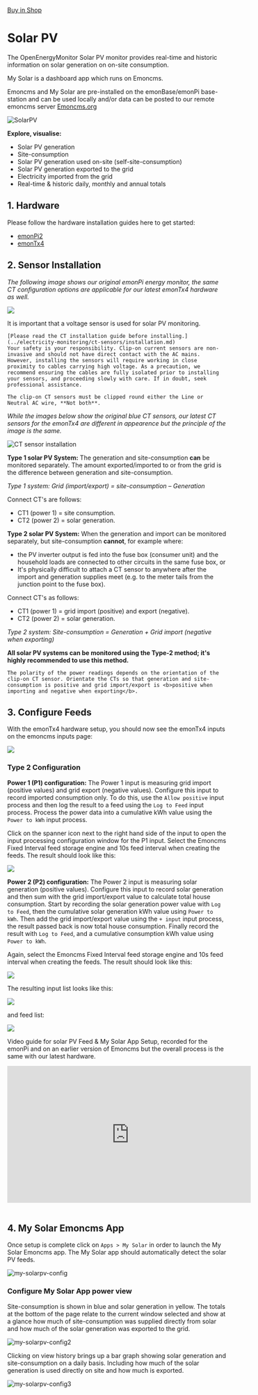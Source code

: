 <a class="btn" href="https://shop.openenergymonitor.com/energy-monitoring/">Buy in Shop</a>

# Solar PV

<!--<p><a class="btn pull-right" href="http://shop.openenergymonitor.com/emonpi-solar-pv-bundle/">View in Shop</a></p>-->

The OpenEnergyMonitor Solar PV monitor provides real-time and historic information on solar generation on on-site consumption.

My Solar is a dashboard app which runs on Emoncms.

Emoncms and My Solar are pre-installed on the emonBase/emonPi base-station and can be used locally and/or data can be posted to our remote emoncms server [Emoncms.org](https://emoncms.org)

![SolarPV](img/solar-pv/my-solar-pv.jpg)

**Explore, visualise:**

 - Solar PV generation
 - Site-consumption
 - Solar PV generation used on-site (self-site-consumption)
 - Solar PV generation exported to the grid
 - Electricity imported from the grid
 - Real-time & historic daily, monthly and annual totals

## 1. Hardware

Please follow the hardware installation guides here to get started:

- [emonPi2](../emonpi2/install.md)
- [emonTx4](../emontx4/emontx4_emonbase_install.md)


## 2. Sensor Installation

*The following image shows our original emonPi energy monitor, the same CT configuration options are applicable for our latest emonTx4 hardware as well.*

![](img/solar-pv/solar-pv-install.webp)

It is important that a voltage sensor is used for solar PV monitoring. 

```{warning}
[Please read the CT installation guide before installing.](../electricity-monitoring/ct-sensors/installation.md)
Your safety is your responsibility. Clip-on current sensors are non-invasive and should not have direct contact with the AC mains. However, installing the sensors will require working in close proximity to cables carrying high voltage. As a precaution, we recommend ensuring the cables are fully isolated prior to installing your sensors, and proceeding slowly with care. If in doubt, seek professional assistance.
```

```{note}
The clip-on CT sensors must be clipped round either the Line or Neutral AC wire, **Not both**.
```

*While the images below show the original blue CT sensors, our latest CT sensors for the emonTx4 are different in appearence but the principle of the image is the same.*

![CT sensor installation ](img/solar-pv/ctinstall.jpg)

<!-- ![emonPi Type 1 Solar PV](img/solar-pv/emonpi-type1-solarpv.png) -->

**Type 1 solar PV System:** The generation and site-consumption **can** be monitored separately. The amount exported/imported to or from the grid is the difference between generation and site-consumption.

*Type 1 system:  Grid (import/export) = site-consumption – Generation*

Connect CT's are follows: 

- CT1 (power 1) = site consumption.
- CT2 (power 2) = solar generation.

**Type 2 solar PV System:** When the generation and import can be monitored separately, but site-consumption **cannot**, for example where:

* the PV inverter output is fed into the fuse box (consumer unit) and the household loads are connected to other circuits in the same fuse box, or
* It's physically difficult to attach a CT sensor to anywhere after the import and generation supplies meet (e.g. to the meter tails from the junction point to the fuse box).

Connect CT's as follows:

- CT1 (power 1) = grid import (positive) and export (negative).
- CT2 (power 2) = solar generation.

*Type 2 system:  Site-consumption = Generation + Grid import (negative when exporting)*

**All solar PV systems can be monitored using the Type-2 method; it's highly recommended to use this method.**

```{note}
The polarity of the power readings depends on the orientation of the clip-on CT sensor. Orientate the CTs so that generation and site-consumption is positive and grid import/export is <b>positive when importing and negative when exporting</b>.
```

## 3. Configure Feeds

With the emonTx4 hardware setup, you should now see the emonTx4 inputs on the emoncms inputs page:

![](img/solar-pv/emontx4_inputs.png)

### Type 2 Configuration

**Power 1 (P1) configuration:** The Power 1 input is measuring grid import (positive values) and grid export (negative values). Configure this input to record imported consumption only. To do this, use the `Allow positive` input process and then log the result to a feed using the `Log to Feed` input process. Process the power data into a cumulative kWh value using the `Power to kWh` input process.

Click on the spanner icon next to the right hand side of the input to open the input processing configuration window for the P1 input. Select the Emoncms Fixed Interval feed storage engine and 10s feed interval when creating the feeds. The result should look like this:

![](img/solar-pv/emonTx4_type2_P1.png)

**Power 2 (P2) configuration:** The Power 2 input is measuring solar generation (positive values). Configure this input to record solar generation and then sum with the grid import/export value to calculate total house consumption. Start by recording the solar generation power value with `Log to Feed`, then the cumulative solar generation kWh value using `Power to kWh`. Then add the grid import/export value using the `+ input` input process, the result passed back is now total house consumption. Finally record the result with `Log to Feed`, and a cumulative consumption kWh value using `Power to kWh`.

Again, select the Emoncms Fixed Interval feed storage engine and 10s feed interval when creating the feeds. The result should look like this:

![](img/solar-pv/emonTx4_type2_P2.png)

The resulting input list looks like this:

![](img/solar-pv/emontx4_type2_summary.png)

and feed list:

![](img/solar-pv/emonTx4_feeds.png)

Video guide for solar PV Feed & My Solar App Setup, recorded for the emonPi and on an earlier version of Emoncms but the overall process is the same with our latest hardware.

<div class='videoWrapper'>
<iframe width="560" height="315" src="https://www.youtube.com/embed/Nc6YSWqqxkA" frameborder="0" allowfullscreen></iframe>
</div>
<br>

## 4. My Solar Emoncms App

Once setup is complete click on `Apps > My Solar` in order to launch the My Solar Emoncms app. The My Solar app should automatically detect the solar PV feeds.

![my-solarpv-config](img/solar-pv/my-solarpv-config.png)

### Configure My Solar App power view

Site-consumption is shown in blue and solar generation in yellow. The totals at the bottom of the page relate to the current window selected and show at a glance how much of site-consumption was supplied directly from solar and how much of the solar generation was exported to the grid.

![my-solarpv-config2](img/solar-pv//my-solarpv1.png)

Clicking on view history brings up a bar graph showing solar generation and site-consumption on a daily basis. Including how much of the solar generation is used directly on site and how much is exported.

![my-solarpv-config3](img/solar-pv//my-solar-pv2.png)
